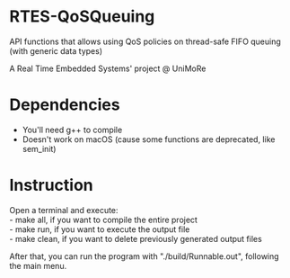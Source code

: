 # RTES-QoSQueuing
API functions that allows using QoS policies on thread-safe FIFO queuing (with generic data types)

A Real Time Embedded Systems' project @ UniMoRe

# Dependencies
- You'll need g++ to compile
- Doesn't work on macOS (cause some functions are deprecated, like sem_init)

# Instruction
Open a terminal and execute: \
    - make all, if you want to compile the entire project \
    - make run, if you want to execute the output file \
    - make clean, if you want to delete previously generated output files 

After that, you can run the program with "./build/Runnable.out", following the main menu.

